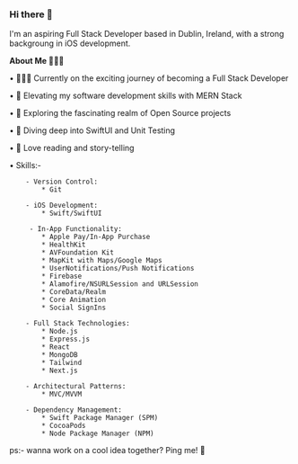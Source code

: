 ### Hi there 👋
I'm an aspiring Full Stack Developer based in Dublin, Ireland, with a strong backgroung in iOS development. 


**About Me 🤷🏻‍♀️**

• 👩🏻‍💻 Currently on the exciting journey of becoming a Full Stack Developer

• 🚀 Elevating my software development skills with MERN Stack 

• 🔭 Exploring the fascinating realm of Open Source projects

• 🌱 Diving deep into SwiftUI and Unit Testing

• 📖 Love reading and story-telling

• Skills:- 
    
        - Version Control:
            * Git

        - iOS Development:
            * Swift/SwiftUI

         - In-App Functionality:
            * Apple Pay/In-App Purchase
            * HealthKit
            * AVFoundation Kit
            * MapKit with Maps/Google Maps
            * UserNotifications/Push Notifications
            * Firebase
            * Alamofire/NSURLSession and URLSession
            * CoreData/Realm
            * Core Animation
            * Social SignIns

        - Full Stack Technologies:
            * Node.js
            * Express.js
            * React
            * MongoDB
            * Tailwind
            * Next.js

        - Architectural Patterns:
            * MVC/MVVM

        - Dependency Management:
            * Swift Package Manager (SPM)
            * CocoaPods
            * Node Package Manager (NPM)
            
    
ps:- wanna work on a cool idea together? Ping me! 🙂
